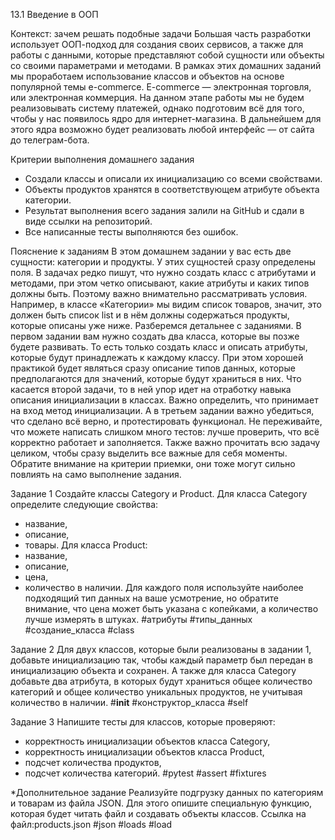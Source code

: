13.1 Введение в ООП

Контекст: зачем решать подобные задачи
Большая часть разработки использует ООП-подход для создания своих сервисов, а также для работы с данными, которые представляют собой сущности или объекты со своими параметрами и методами. В рамках этих домашних заданий мы проработаем использование классов и объектов на основе популярной темы e-commerce.
E-commerce — электронная торговля, или электронная коммерция. На данном этапе работы мы не будем реализовывать систему платежей, однако подготовим всё для того, чтобы у нас появилось ядро для интернет-магазина. В дальнейшем для этого ядра возможно будет реализовать любой интерфейс — от сайта до телеграм-бота.

Критерии выполнения домашнего задания
- Создали классы и описали их инициализацию со всеми свойствами.
- Объекты продуктов хранятся в соответствующем атрибуте объекта категории.
- Результат выполнения всего задания залили на GitHub и сдали в виде ссылки на репозиторий.
- Все написанные тесты выполняются без ошибок.

Пояснение к заданиям
В этом домашнем задании у вас есть две сущности: категории и продукты. У этих сущностей сразу определены поля. В задачах редко пишут, что нужно создать класс с атрибутами и методами, при этом четко описывают, какие атрибуты и каких типов должны быть. Поэтому важно внимательно рассматривать условия. Например, в классе «Категории» мы видим список товаров, значит, это должен быть список list и в нём должны содержаться продукты, которые описаны уже ниже.
Разберемся детальнее с заданиями. В первом задании вам нужно создать два класса, которые вы позже будете развивать. То есть только создать класс и описать атрибуты, которые будут принадлежать к каждому классу. При этом хорошей практикой будет являться сразу описание типов данных, которые предполагаются для значений, которые будут храниться в них. Что касается второй задачи, то в ней упор идет на отработку навыка описания инициализации в классах. Важно определить, что принимает на вход метод инициализации. А в третьем задании важно убедиться, что сделано всё верно, и протестировать функционал. Не переживайте, что можете написать слишком много тестов: лучше проверить, что всё корректно работает и заполняется.
Также важно прочитать всю задачу целиком, чтобы сразу выделить все важные для себя моменты. Обратите внимание на критерии приемки, они тоже могут сильно повлиять на само выполнение задания.

Задание 1
Создайте классы Category и Product. Для класса Category определите следующие свойства:
- название,
- описание,
- товары.
Для класса Product:
- название,
- описание,
- цена,
- количество в наличии.
Для каждого поля используйте наиболее подходящий тип данных на ваше усмотрение, но обратите внимание, что цена может быть указана с копейками, а количество лучше измерять в штуках.
#атрибуты #типы_данных #создание_класса #class

Задание 2
Для двух классов, которые были реализованы в задании 1, добавьте инициализацию так, чтобы каждый параметр был передан в инициализацию объекта и сохранен. А также для класса Category добавьте два атрибута, в которых будут храниться общее количество категорий и общее количество уникальных продуктов, не учитывая количество в наличии.
#__init__ #конструктор_класса #self

Задание 3
Напишите тесты для классов, которые проверяют:
- корректность инициализации объектов класса Category,
- корректность инициализации объектов класса Product,
- подсчет количества продуктов,
- подсчет количества категорий.
#pytest #assert #fixtures

*Дополнительное задание
Реализуйте подгрузку данных по категориям и товарам из файла JSON. Для этого опишите специальную функцию, которая будет читать файл и создавать объекты классов.
Ссылка на файл:products.json
#json #loads #load
